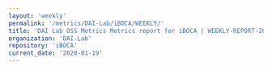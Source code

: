 ```yaml
---
layout: 'weekly'
permalink: '/metrics/DAI-Lab/iBOCA/WEEKLY/'
title: 'DAI Lab OSS Metrics Metrics report for iBOCA | WEEKLY-REPORT-2020-01-19'
organization: 'DAI-Lab'
repository: 'iBOCA'
current_date: '2020-01-19'
---
```

